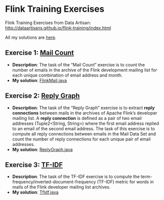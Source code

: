 # Flink Training Exercises

Flink Training Exercises from Data Artisan: http://dataartisans.github.io/flink-training/index.html

All my solutions are <a href="https://github.com/keiraqz/flink-training-ex/tree/master/src/main/java/flink/training/ex" target="_blank">here</a>.

## Exercise 1: <a href="http://dataartisans.github.io/flink-training/exercises/mailCount.html" target="_blank">Mail Count</a>

- **Description**: The task of the “Mail Count” exercise is to count the number of emails in the archive of the Flink development mailing list for each unique combination of email address and month.
- **My solution**: <a href="https://github.com/keiraqz/flink-training-ex/blob/master/src/main/java/flink/training/ex/FlinkMail.java" target="_blank">FlinkMail.java</a>

## Exercise 2: <a href="http://dataartisans.github.io/flink-training/exercises/replyGraph.html" target="_blank">Reply Graph</a>

- **Description**: The task of the “Reply Graph” exercise is to extract **reply connections** between mails in the archives of Apache Flink’s developer mailing list. A **reply connection** is defined as a pair of two email addresses (Tuple2<String, String>) where the first email address replied to an email of the second email address. The task of this exercise is to compute all reply connections between emails in the Mail Data Set and count the number of reply connections for each unique pair of email addresses.
- **My solution**: <a href="https://github.com/keiraqz/flink-training-ex/blob/master/src/main/java/flink/training/ex/ReplyGraph.java" target="_blank">ReplyGraph.java</a>

## Exercise 3: <a href="http://dataartisans.github.io/flink-training/exercises/tfIdf.html" target="_blank">TF-IDF</a>

- **Description**: The task of the TF-IDF exercise is to compute the term-frequency/inverted-document-frequency (TF-IDF) metric for words in mails of the Flink developer mailing list archives.
- **My solution**: <a href="https://github.com/keiraqz/flink-training-ex/blob/master/src/main/java/flink/training/ex/TfIdf.java" target="_blank">TfIdf.java</a>
